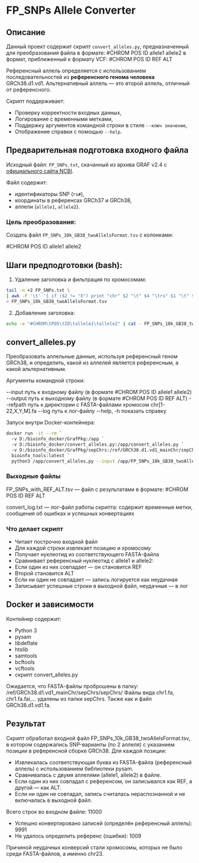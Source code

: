 # FP_SNPs Allele Converter

## Описание

Данный проект содержит скрипт `convert_alleles.py`, предназначенный для преобразования файла в формате:
#CHROM POS ID allele1 allele2
в формат, приближенный к формату VCF:
#CHROM POS ID REF ALT

Референсный аллель определяется с использованием последовательностей из **референсного генома человека** GRCh38.d1.vd1. Альтернативный аллель — это второй аллель, отличный от референсного.

Скрипт поддерживает:
- Проверку корректности входных данных,
- Логирование с временными метками,
- Поддержку аргументов командной строки в стиле `--ключ значение`,
- Отображение справки с помощью `--help`.

## Предварительная подготовка входного файла

Исходный файл: `FP_SNPs.txt`, скачанный из архива GRAF v2.4 с [официального сайта NCBI](https://www.ncbi.nlm.nih.gov/projects/gap/cgi-bin/Software.cgi).

Файл содержит:
- идентификаторы SNP (`rs#`),
- координаты в референсах GRCh37 и GRCh38,
- аллели (`allele1`, `allele2`).

### Цель преобразования:

Создать файл `FP_SNPs_10k_GB38_twoAllelsFormat.tsv` с колонками:

#CHROM POS ID allele1 allele2

## Шаги предподготовки (bash):

1. Удаление заголовка и фильтрация по хромосомам:
```bash
tail -n +2 FP_SNPs.txt \
| awk -F '\t' '{ if ($2 != "X") print "chr" $2 "\t" $4 "\trs" $1 "\t" $5 "\t" $6 }' \
> FP_SNPs_10k_GB38_twoAllelsFormat.tsv
```
2. Добавление заголовка:

```bash
echo -e "#CHROM\tPOS\tID\tallele1\tallele2" | cat - FP_SNPs_10k_GB38_twoAllelsFormat.tsv > tmp && mv tmp FP_SNPs_10k_GB38_twoAllelsFormat.tsv
```

## convert_alleles.py
Преобразовать аллельные данные, используя референсный геном GRCh38, и определить, какой из аллелей является референсным, а какой альтернативным.

Аргументы командной строки:

--input путь к входному файлу (в формате #CHROM POS ID allele1 allele2)
--output путь к выходному файлу (в формате #CHROM POS ID REF ALT)
--refpath путь к директории с FASTA-файлами хромосом chr[1-22,X,Y,M].fa
--log путь к лог-файлу
--help, -h показать справку

Запуск внутри Docker-контейнера:
```bash
docker run -it --rm `
  -v D:/bioinfo_docker/GrafPkg:/app `
  -v D:/bioinfo_docker/convert_alleles.py:/app/convert_alleles.py `
  -v D:/bioinfo_docker/GrafPkg/sepChrs:/ref/GRCh38.d1.vd1_mainChr/sepChrs/sepChrs `
  bioinfo_tools:latest `
  python3 /app/convert_alleles.py --input /app/FP_SNPs_10k_GB38_twoAllelsFormat.tsv --output /app/FP_SNPs_with_REF_ALT.tsv --refpath /ref/GRCh38.d1.vd1_mainChr/sepChrs/sepChrs --log /app/convert_log.txt
```
### Выходные файлы

FP_SNPs_with_REF_ALT.tsv — файл с результатами в формате:
#CHROM POS ID REF ALT

convert_log.txt — лог-файл работы скрипта: содержит временные метки, сообщения об ошибках и успешных конвертациях

### Что делает скрипт

- Читает построчно входной файл
- Для каждой строки извлекает позицию и хромосому
- Получает нуклеотид из соответствующего FASTA-файла
- Сравнивает референсный нуклеотид с allele1 и allele2:
- Если один из них совпадает — он становится REF
- Второй становится ALT
- Если ни один не совпадает — запись логируется как неудачная
- Записывает успешные строки в выходной файл, неудачные — в лог

## Docker и зависимости

Контейнер содержит:
- Python 3
- pysam
- libdeflate
- htslib
- samtools
- bcftools
- vcftools
- скрипт convert_alleles.py

Ожидается, что FASTA-файлы проброшены в папку: /ref/GRCh38.d1.vd1_mainChr/sepChrs/sepChrs/
Файлы вида chr1.fa, chr1.fa.fai,... удалены из папки sepChrs. Также как и файл GRCh38.d1.vd1.fa.

## Результат
Скрипт обработал входной файл FP_SNPs_10k_GB38_twoAllelsFormat.tsv, в котором содержались SNP-варианты (по 2 аллеля) с указанием позиции в референсной сборке GRCh38. Для каждой позиции:
- Извлекалась соответствующая буква из FASTA-файла (референсный аллель) с использованием библиотеки pysam.
- Сравнивалась с двумя аллелями (allele1, allele2) в файле.
- Если один из них совпадал с референсом, он записывался как REF, а другой — как ALT.
- Если ни один не совпадал, запись считалась нераспознанной и не включалась в выходной файл.

Всего строк во входном файле: 11000

- Успешно конвертировано записей (определён референсный аллель): 9991
- Не удалось определить референс (ошибки): 1009

Причиной неудачных конверсий стали хромосомы, которых не было среди FASTA-файлов, а именно chr23.
